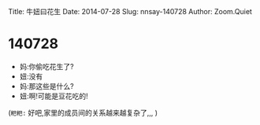 Title: 牛妞曰花生
Date: 2014-07-28
Slug: nnsay-140728
Author: Zoom.Quiet


# 140728

- 妈:你偷吃花生了?
- 妞:没有
- 妈:那这些是什么?
- 妞:啊!可能是豆花吃的!

(`粑粑:` 
好吧,家里的成员间的关系越来越复杂了,,,
)
